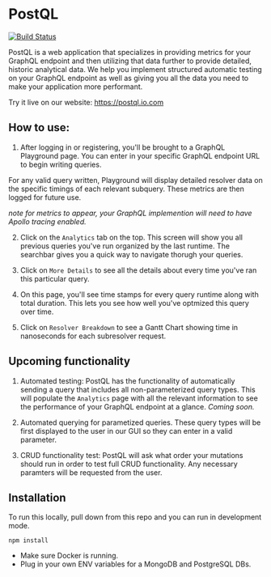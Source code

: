 # PostQL
[![Build Status](https://travis-ci.com/oslabs-beta/PostQL.svg?branch=dev)](https://travis-ci.com/oslabs-beta/PostQL)

PostQL is a web application that specializes in providing metrics for your GraphQL endpoint and then utilizing that data further to provide detailed, historic analytical data. We help you implement structured automatic testing on your GraphQL endpoint as well as giving you all the data you need to make your application more performant.

Try it live on our website: https://postql.io.com

## How to use:

1. After logging in or registering, you'll be brought to a GraphQL Playground page. You can enter in your specific GraphQL endpoint URL to begin writing queries.

For any valid query written, Playground will display detailed resolver data on the specific timings of each relevant subquery. These metrics are then logged for future use. 

*note for metrics to appear, your GraphQL implemention will need to have Apollo tracing enabled.*

2. Click on the `Analytics` tab on the top. This screen will show you all previous queries you've run organized by the last runtime. The searchbar gives you a quick way to navigate thorugh your queries.

3. Click on `More Details` to see all the details about every time you've ran this particular query.

4. On this page, you'll see time stamps for every query runtime along with total duration. This lets you see how well you've optmized this query over time.

5. Click on `Resolver Breakdown` to see a Gantt Chart showing time in nanoseconds for each subresolver request.

## Upcoming functionality

1. Automated testing: PostQL has the functionality of automatically sending a query that includes all non-parameterized query types. This will populate the `Analytics` page with all the relevant information to see the performance of your GraphQL endpoint at a glance.  *Coming soon.*

2. Automated querying for parametized queries. These query types will be first displayed to the user in our GUI so they can enter in a valid parameter.

3. CRUD functionality test: PostQL will ask what order your mutations should run in order to test full CRUD functionality. Any necessary paramters will be requested from the user.

## Installation

To run this locally, pull down from this repo and you can run in development mode. 

```
npm install
```

- Make sure Docker is running.
- Plug in your own ENV variables for a MongoDB and PostgreSQL DBs.
